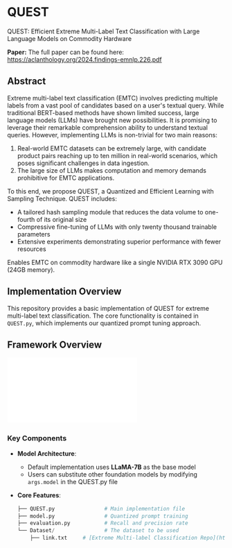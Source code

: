 # QUEST
QUEST: Efficient Extreme Multi-Label Text Classification with Large Language Models on Commodity Hardware

**Paper:** The full paper can be found here: <https://aclanthology.org/2024.findings-emnlp.226.pdf>

## Abstract  
Extreme multi-label text classification (EMTC) involves predicting multiple labels from a vast pool of candidates based on a user's textual query. While traditional BERT-based methods have shown limited success, large language models (LLMs) have brought new possibilities. It is promising to leverage their remarkable comprehension ability to understand textual queries. However, implementing LLMs is non-trivial for two main reasons:  

1. Real-world EMTC datasets can be extremely large, with candidate product pairs reaching up to ten million in real-world scenarios, which poses significant challenges in data ingestion.  
2. The large size of LLMs makes computation and memory demands prohibitive for EMTC applications.  

To this end, we propose QUEST, a Quantized and Efficient Learning with Sampling Technique. QUEST includes:  
- A tailored hash sampling module that reduces the data volume to one-fourth of its original size  
- Compressive fine-tuning of LLMs with only twenty thousand trainable parameters  
- Extensive experiments demonstrating superior performance with fewer resources  

Enables EMTC on commodity hardware like a single NVIDIA RTX 3090 GPU (24GB memory).

## Implementation Overview

This repository provides a basic implementation of QUEST for extreme multi-label text classification. The core functionality is contained in `QUEST.py`, which implements our quantized prompt tuning approach.

## Framework Overview
![QUEST Framework Diagram](./framework.pdf)

### Key Components

- **Model Architecture**: 
  - Default implementation uses **LLaMA-7B** as the base model
  - Users can substitute other foundation models by modifying `args.model` in the QUEST.py file
  
- **Core Features**:
  ```python
  ├── QUEST.py                # Main implementation file
  ├── model.py                # Quantized prompt training
  ├── evaluation.py           # Recall and precision rate
  └── Dataset/                # The dataset to be used
      ├── link.txt     # [Extreme Multi-label Classification Repo](http://manikvarma.org/downloads/XC/XMLRepository.html)
